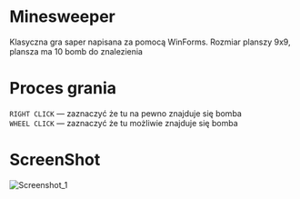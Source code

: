 # Minesweeper
Klasyczna gra saper napisana za pomocą WinForms. Rozmiar planszy 9x9, plansza ma 10 bomb do znalezienia
# Proces grania
``RIGHT CLICK`` — zaznaczyć że tu na pewno znajduje się bomba  
``WHEEL CLICK`` — zaznaczyć że tu możliwie znajduje się bomba
# ScreenShot
![Screenshot_1](https://user-images.githubusercontent.com/19534189/106526256-91b86000-64e5-11eb-87b9-2b200f937b93.png)
